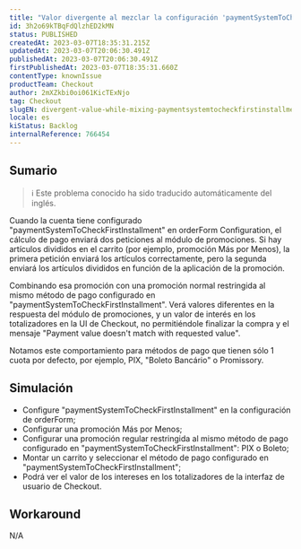 ```yaml
---
title: "Valor divergente al mezclar la configuración 'paymentSystemToCheckFirstInstallment' y partidas divididas"
id: 3h2o69kTBqFdQlzhED2kMN
status: PUBLISHED
createdAt: 2023-03-07T18:35:31.215Z
updatedAt: 2023-03-07T20:06:30.491Z
publishedAt: 2023-03-07T20:06:30.491Z
firstPublishedAt: 2023-03-07T18:35:31.660Z
contentType: knownIssue
productTeam: Checkout
author: 2mXZkbi0oi061KicTExNjo
tag: Checkout
slugEN: divergent-value-while-mixing-paymentsystemtocheckfirstinstallment-configuration-and-splitted-items
locale: es
kiStatus: Backlog
internalReference: 766454
---
```


## Sumario

>ℹ️ Este problema conocido ha sido traducido automáticamente del inglés.


Cuando la cuenta tiene configurado "paymentSystemToCheckFirstInstallment" en orderForm Configuration, el cálculo de pago enviará dos peticiones al módulo de promociones. Si hay artículos divididos en el carrito (por ejemplo, promoción Más por Menos), la primera petición enviará los artículos correctamente, pero la segunda enviará los artículos divididos en función de la aplicación de la promoción.

Combinando esa promoción con una promoción normal restringida al mismo método de pago configurado en "paymentSystemToCheckFirstInstallment". Verá valores diferentes en la respuesta del módulo de promociones, y un valor de interés en los totalizadores en la UI de Checkout, no permitiéndole finalizar la compra y el mensaje "Payment value doesn't match with requested value".

Notamos este comportamiento para métodos de pago que tienen sólo 1 cuota por defecto, por ejemplo, PIX, "Boleto Bancário" o Promissory.


##

## Simulación



- Configure "paymentSystemToCheckFirstInstallment" en la configuración de orderForm;
- Configurar una promoción Más por Menos;
- Configurar una promoción regular restringida al mismo método de pago configurado en "paymentSystemToCheckFirstInstallment": PIX o Boleto;
- Montar un carrito y seleccionar el método de pago configurado en "paymentSystemToCheckFirstInstallment";
- Podrá ver el valor de los intereses en los totalizadores de la interfaz de usuario de Checkout.


##

## Workaround


N/A



